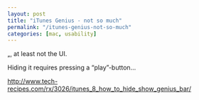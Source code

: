 ```yaml
---
layout: post
title: "iTunes Genius - not so much"
permalink: "/itunes-genius-not-so-much"
categories: [mac, usability]
---
```


„, at least not the UI.

Hiding it requires pressing a “play”-button...

<a href="http://www.tech-recipes.com/rx/3026/itunes_8_how_to_hide_show_genius_bar/">http://www.tech-recipes.com/rx/3026/itunes_8_how_to_hide_show_genius_bar/</a>
